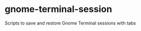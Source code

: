 gnome-terminal-session
======================

Scripts to save and restore Gnome Terminal sessions with tabs

